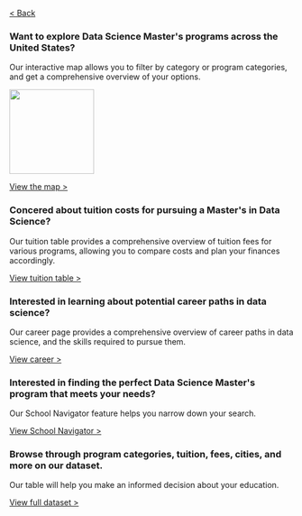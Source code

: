 <a href="{{ site.baseurl }}/index" style=""> < Back</a>

<h3>Want to explore Data Science Master's programs across the United States?</h3>


Our interactive map allows you to filter by category or program categories, and get a comprehensive overview of your options.

<a href="{{ site.baseurl }}/map">
<img src="{{ site.baseurl }}/assets/icons/undraw_map_dark_re_36sy.svg" style="" width="150">
</a>
 
<a href="{{ site.baseurl }}/map" style="">View the map > </a>

<h3>Concered about tuition costs for pursuing a Master's in Data Science?</h3>

Our tuition table provides a comprehensive overview of tuition fees for various programs, allowing you to compare costs and plan your finances accordingly. 

<a href="{{ site.baseurl }}/tuition_table" style="">View tuition table > </a>

<h3>Interested in learning about potential career paths in data science?</h3>

Our career page provides a comprehensive overview of career paths in data science, and the skills required to pursue them.

<a href="{{ site.baseurl }}/career" style="">View career > </a>

<h3>Interested in finding the perfect Data Science Master's program that meets your needs?</h3> 

Our School Navigator feature helps you narrow down your search. 

<a href="{{ site.baseurl }}/school_navigator" style="">View School Navigator > </a>

<h3>Browse through program categories, tuition, fees, cities, and more on our dataset.</h3>
Our table will help you make an informed decision about your education.
<!-- <iframe width="100%" height="500px" src="https://docs.google.com/spreadsheets/d/e/2PACX-1vS4Ny9bjIfbjo_qqs92rdZWdBLCjDFPqM9kKDZSZR_cHB-SuarE_3MWiRBMgZGPm4NUx6eVRVL9jtKR/pubhtml?gid=0&amp;single=true&amp;widget=true&amp;headers=false" frameborder="0" scrolling="no"></iframe> --> 

<a href="https://docs.google.com/spreadsheets/d/e/2PACX-1vS4Ny9bjIfbjo_qqs92rdZWdBLCjDFPqM9kKDZSZR_cHB-SuarE_3MWiRBMgZGPm4NUx6eVRVL9jtKR/pubhtml?gid=0&amp;single=true&amp;widget=true&amp;headers=false" style="">View full dataset > </a>